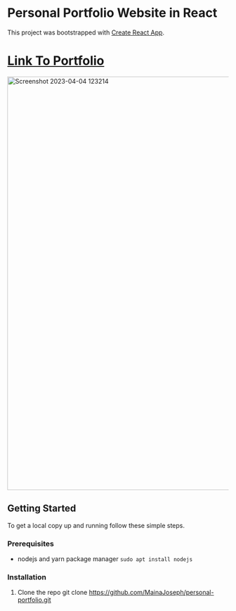 # Personal Portfolio Website in React

This project was bootstrapped with [Create React App](https://github.com/facebook/create-react-app).

# [Link To Portfolio](https://mainajm.netlify.app/)

<img width="941" alt="Screenshot 2023-04-04 123214" src="https://user-images.githubusercontent.com/75726095/229750705-998fb705-dc9a-4535-a097-d6d2a70af175.png">

## Getting Started

To get a local copy up and running follow these simple steps.

### Prerequisites

- nodejs and yarn package manager
  ```sudo apt install nodejs```

### Installation

1. Clone the repo
git clone https://github.com/MainaJoseph/personal-portfolio.git

